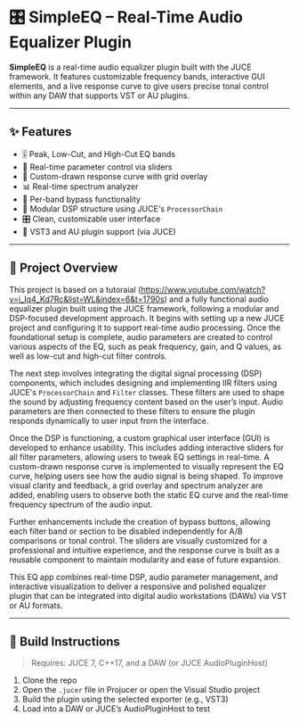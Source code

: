 # 🎛️ SimpleEQ – Real-Time Audio Equalizer Plugin

**SimpleEQ** is a real-time audio equalizer plugin built with the JUCE framework. It features customizable frequency bands, interactive GUI elements, and a live response curve to give users precise tonal control within any DAW that supports VST or AU plugins.

---

## ✨ Features

- 🎚️ Peak, Low-Cut, and High-Cut EQ bands
- 🔗 Real-time parameter control via sliders
- 🎨 Custom-drawn response curve with grid overlay
- 📊 Real-time spectrum analyzer
- 🚫 Per-band bypass functionality
- 🧱 Modular DSP structure using JUCE's `ProcessorChain`
- 🎛️ Clean, customizable user interface
- 🔌 VST3 and AU plugin support (via JUCE)

---

## 📖 Project Overview

This project is based on a tutoraial (https://www.youtube.com/watch?v=i_Iq4_Kd7Rc&list=WL&index=6&t=1790s) and a fully functional audio equalizer plugin built using the JUCE framework, following a modular and DSP-focused development approach. It begins with setting up a new JUCE project and configuring it to support real-time audio processing. Once the foundational setup is complete, audio parameters are created to control various aspects of the EQ, such as peak frequency, gain, and Q values, as well as low-cut and high-cut filter controls.

The next step involves integrating the digital signal processing (DSP) components, which includes designing and implementing IIR filters using JUCE's `ProcessorChain` and `Filter` classes. These filters are used to shape the sound by adjusting frequency content based on the user’s input. Audio parameters are then connected to these filters to ensure the plugin responds dynamically to user input from the interface.

Once the DSP is functioning, a custom graphical user interface (GUI) is developed to enhance usability. This includes adding interactive sliders for all filter parameters, allowing users to tweak EQ settings in real-time. A custom-drawn response curve is implemented to visually represent the EQ curve, helping users see how the audio signal is being shaped. To improve visual clarity and feedback, a grid overlay and spectrum analyzer are added, enabling users to observe both the static EQ curve and the real-time frequency spectrum of the audio input.

Further enhancements include the creation of bypass buttons, allowing each filter band or section to be disabled independently for A/B comparisons or tonal control. The sliders are visually customized for a professional and intuitive experience, and the response curve is built as a reusable component to maintain modularity and ease of future expansion.

This EQ app combines real-time DSP, audio parameter management, and interactive visualization to deliver a responsive and polished equalizer plugin that can be integrated into digital audio workstations (DAWs) via VST or AU formats.

---

## 🔧 Build Instructions 

> Requires: JUCE 7, C++17, and a DAW (or JUCE AudioPluginHost)

1. Clone the repo  
2. Open the `.jucer` file in Projucer or open the Visual Studio project  
3. Build the plugin using the selected exporter (e.g., VST3)  
4. Load into a DAW or JUCE’s AudioPluginHost to test


